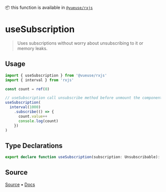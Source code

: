 <!--DEMO_STARTS--><!--DEMO_ENDS-->

<!--HEAD_STARTS-->
📦 this function is available in [`@vueuse/rxjs`](/?path=/story/rxjs--readme)


<!--HEAD_ENDS-->


# useSubscription

> Uses subscriptions without worry about unsubscribing to it or memory leaks.

## Usage

```ts
import { useSubscription } from '@vueuse/rxjs'
import { interval } from 'rxjs'

const count = ref(0)

// useSubscription call unsubscribe method before unmount the component
useSubscription(
  interval(1000)
    .subscribe(() => {
      count.value++
      console.log(count)
    })
)
```


<!--FOOTER_STARTS-->
## Type Declarations

```typescript
export declare function useSubscription(subscription: Unsubscribable): void
```

## Source

[Source](https://github.com/antfu/vueuse/blob/master/packages/rxjs/useSubscription/index.ts) • [Docs](https://github.com/antfu/vueuse/blob/master/packages/rxjs/useSubscription/index.md)


<!--FOOTER_ENDS-->